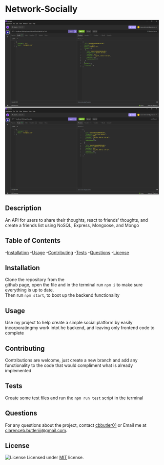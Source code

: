 
# Network-Socially
![Image of findById Users](assets/images/image.png)
![Image of FindAll thoughts](assets/images/thoughts.png)

## Description
An API for users to share their thoughts, react to friends' thoughts, and create a friends list using NoSQL, Express, Mongoose, and Mongo
  
## Table of Contents
-[Installation](#installation)
-[Usage](#usage)
-[Contributing](#contributing)
-[Tests](#tests)
-[Questions](#questions)
-[License](#license)

## Installation
Clone the repository from the   
github page, open the file and in the terminal run `npm i` to make sure everything is up to date.    
Then run `npm start`, to boot up the backend functionality

## Usage
Use my project to help create a simple social platform by easily incorporatingmy work intot he backend, and leaving only frontend code to complete

## Contributing
Contributions are welcome, just create a new branch and add any functionality to the code that would compliment what is already implemented

## Tests
Create some test files and run the `npm run test` script in the terminal

## Questions
For any questions about the project, contact [cbbutler01](https://github.com/cbbutler01) or Email me at clarenceb.butleriii@gmail.com.

## License
![License](https://img.shields.io/badge/License-MIT-brightgreen)
Licensed under [MIT](https://opensource.org/licenses/MIT) license.

